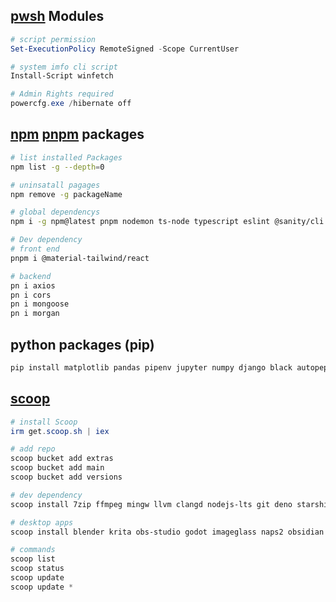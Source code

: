 ## [pwsh](https://learn.microsoft.com/en-us/powershell/scripting/install/installing-powershell-on-windows?view=powershell-7.3#winget) Modules

```ps1
# script permission
Set-ExecutionPolicy RemoteSigned -Scope CurrentUser

# system imfo cli script
Install-Script winfetch
```

```ps1
# Admin Rights required
powercfg.exe /hibernate off
```

## [npm](https://www.npmjs.com/) [pnpm](https://pnpm.io/) packages

```bash
# list installed Packages
npm list -g --depth=0

# uninsatall pagages
npm remove -g packageName

# global dependencys
npm i -g npm@latest pnpm nodemon ts-node typescript eslint @sanity/cli neovim prettier bash-language-server dockerfile-language-server-nodejs vscode-langservers-extracted typescript-language-server tree-sitter-cli svelte-language-server

# Dev dependency
# front end
pnpm i @material-tailwind/react

# backend
pn i axios
pn i cors
pn i mongoose
pn i morgan
```

## python packages (pip)

```python
pip install matplotlib pandas pipenv jupyter numpy django black autopep8 jedi pynvim python-lsp-server
```

## [scoop](https://scoop.sh/)

```ps1
# install Scoop
irm get.scoop.sh | iex

# add repo
scoop bucket add extras
scoop bucket add main
scoop bucket add versions

# dev dependency
scoop install 7zip ffmpeg mingw llvm clangd nodejs-lts git deno starship stylua

# desktop apps
scoop install blender krita obs-studio godot imageglass naps2 obsidian xnconvert twinkle-tray everything bulk-rename-utility mp3tag

# commands
scoop list
scoop status
scoop update
scoop update *
```
